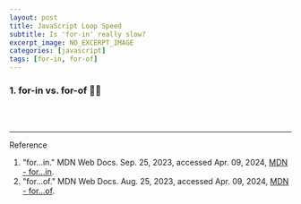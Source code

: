 ```yaml
---
layout: post
title: JavaScript Loop Speed
subtitle: Is 'for-in' really slow?
excerpt_image: NO_EXCERPT_IMAGE
categories: [javascript]
tags: [for-in, for-of]
---
```


### 1. for-in vs. for-of 👩‍💻


<br><br>

---
Reference

1. "for...in." MDN Web Docs. Sep. 25, 2023, accessed Apr. 09, 2024, [MDN - for...in].
2. "for...of." MDN Web Docs. Aug. 25, 2023, accessed Apr. 09, 2024, [MDN - for...of].

[MDN - for...in]:https://developer.mozilla.org/en-US/docs/Web/JavaScript/Reference/Statements/for...in
[MDN - for...of]:https://developer.mozilla.org/en-US/docs/Web/JavaScript/Reference/Statements/for...of

